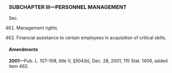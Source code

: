 ### SUBCHAPTER III—PERSONNEL MANAGEMENT ###

Sec.

461. Management rights.

462. Financial assistance to certain employees in acquisition of critical skills.

#### Amendments ####

**2001**—Pub. L. 107–108, title V, §504(b), Dec. 28, 2001, 115 Stat. 1406, added item 462.